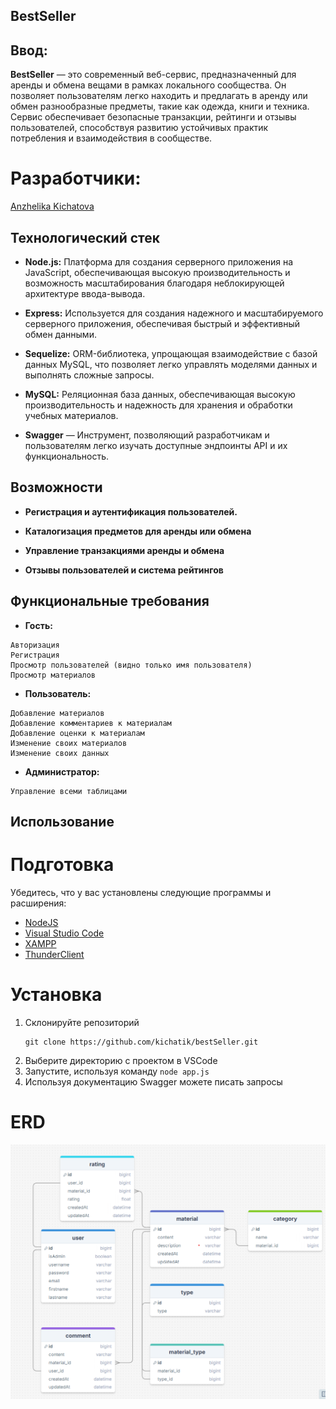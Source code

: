 ## BestSeller

## Ввод:

**BestSeller** — это современный веб-сервис, предназначенный для аренды и обмена вещами в рамках локального сообщества. Он позволяет пользователям легко находить и предлагать в аренду или обмен разнообразные предметы, такие как одежда, книги и техника. Сервис обеспечивает безопасные транзакции, рейтинги и отзывы пользователей, способствуя развитию устойчивых практик потребления и взаимодействия в сообществе.
# Разработчики:
[Anzhelika Kichatova](https://github.com/kichatik)

## Технологический стек

- **Node.js:** Платформа для создания серверного приложения на JavaScript, обеспечивающая высокую производительность и возможность масштабирования благодаря неблокирующей архитектуре ввода-вывода.

- **Express:** Используется для создания надежного и масштабируемого серверного приложения, обеспечивая быстрый и эффективный обмен данными.
  
- **Sequelize:** ORM-библиотека, упрощающая взаимодействие с базой данных MySQL, что позволяет легко управлять моделями данных и выполнять сложные запросы.

- **MySQL:** Реляционная база данных, обеспечивающая высокую производительность и надежность для хранения и обработки учебных материалов.

- **Swagger** — Инструмент, позволяющий разработчикам и пользователям легко изучать доступные эндпоинты API и их функциональность.

## Возможности
- **Регистрация и аутентификация пользователей.**

- **Каталогизация предметов для аренды или обмена**

- **Управление транзакциями аренды и обмена**

- **Отзывы пользователей и система рейтингов**

## Функциональные требования

- **Гость:**
```
Авторизация
Регистрация
Просмотр пользователей (видно только имя пользователя)
Просмотр материалов
```
- **Пользователь:**
```
Добавление материалов
Добавление комментариев к материалам
Добавление оценки к материалам
Изменение своих материалов
Изменение своих данных
```
- **Администратор:**
```
Управление всеми таблицами
```

## Использование

# Подготовка
Убедитесь, что у вас установлены следующие программы и расширения:
- [NodeJS](https://nodejs.org/en)
- [Visual Studio Code](https://code.visualstudio.com/)
- [XAMPP](https://www.apachefriends.org/ru/index.html)
- [ThunderClient](https://marketplace.visualstudio.com/items?itemName=rangav.vscode-thunder-client)

# Установка
1. Склонируйте репозиторий
   ```
   git clone https://github.com/kichatik/bestSeller.git
   ```
2. Выберите директорию с проектом в VSCode
3. Запустите, используя команду ```node app.js```
4. Используя документацию Swagger можете писать запросы

# ERD
![ERD](https://github.com/MihhailKakourov/EduShare/blob/main/ERD.png)
